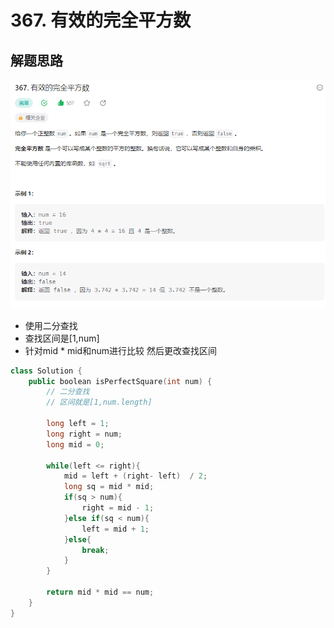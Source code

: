 # 367. 有效的完全平方数

## 解题思路

![图 0](../images/1d91ac002fc3a141f304fbe72c95e0cce7569f58a4fa32279ce145bb1bf71ded.png)  

* 使用二分查找
* 查找区间是[1,num]
* 针对mid * mid和num进行比较 然后更改查找区间

```cpp
class Solution {
    public boolean isPerfectSquare(int num) {
        // 二分查找  
        // 区间就是[1,num.length]

        long left = 1;
        long right = num;
        long mid = 0;

        while(left <= right){
            mid = left + (right- left)  / 2;
            long sq = mid * mid;
            if(sq > num){
                right = mid - 1;
            }else if(sq < num){
                left = mid + 1;
            }else{
                break;
            }
        }

        return mid * mid == num;
    }
}

```


